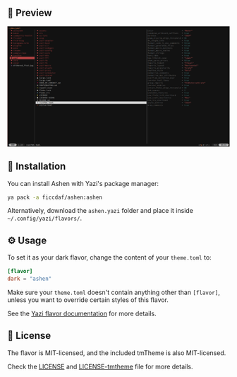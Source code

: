 ## 👀 Preview

<img src="preview.png" width="600" />

## 🎨 Installation

You can install Ashen with Yazi's package manager:

```bash
ya pack -a ficcdaf/ashen:ashen
```

Alternatively, download the `ashen.yazi` folder and place it inside
`~/.config/yazi/flavors/`.

## ⚙️ Usage

To set it as your dark flavor, change the content of your `theme.toml` to:

```toml
[flavor]
dark = "ashen"
```

Make sure your `theme.toml` doesn't contain anything other than `[flavor]`,
unless you want to override certain styles of this flavor.

See the
[Yazi flavor documentation](https://yazi-rs.github.io/docs/flavors/overview) for
more details.

## 📜 License

The flavor is MIT-licensed, and the included tmTheme is also MIT-licensed.

Check the [LICENSE](LICENSE) and [LICENSE-tmtheme](LICENSE-tmtheme) file for
more details.

